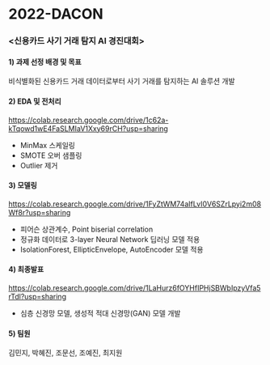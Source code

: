 # 2022-DACON

### <신용카드 사기 거래 탐지 AI 경진대회>

#### 1) 과제 선정 배경 및 목표

비식별화된 신용카드 거래 데이터로부터 사기 거래를 탐지하는 AI 솔루션 개발

#### 2) EDA 및 전처리

https://colab.research.google.com/drive/1c62a-kTqowd1wE4FaSLMIaV1Xxy69rCH?usp=sharing

- MinMax 스케일링
- SMOTE 오버 샘플링
- Outlier 제거

#### 3) 모델링

https://colab.research.google.com/drive/1FyZtWM74aIfLvI0V6SZrLpyi2m08Wf8r?usp=sharing

- 피어슨 상관계수, Point biserial correlation
- 정규화 데이터로 3-layer Neural Network 딥러닝 모델 적용
- IsolationForest, EllipticEnvelope, AutoEncoder 모델 적용

#### 4) 최종발표

https://colab.research.google.com/drive/1LaHurz6fOYHfIPHjSBWbIpzyVfa5rTdl?usp=sharing

- 심층 신경망 모델, 생성적 적대 신경망(GAN) 모델 개발

#### 5) 팀원
김민지, 박혜진, 조문선, 조예진, 최지원
